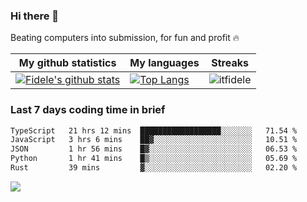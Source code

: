 ### Hi there 👋
<p>Beating computers into submission, for fun and profit 🔥</p>

|My github statistics|My languages|Streaks|
|-|-|-|
|[![Fidele's github stats](https://github-readme-stats.vercel.app/api?username=itfidele&count_private=true&show_icons=true&theme=dark&hide_title=true)](https://github.com/itfidele)|[![Top Langs](https://github-readme-stats.vercel.app/api/top-langs/?username=itfidele&show_icons=true&langs_count=8&theme=dark&layout=compact&hide_title=true)](https://github.com/itfidele)|![itfidele](https://github-readme-streak-stats.herokuapp.com/?user=itfidele&theme=dark)

### Last 7 days coding time in brief
<!--START_SECTION:waka-->

```txt
TypeScript   21 hrs 12 mins  ██████████████████░░░░░░░   71.54 %
JavaScript   3 hrs 6 mins    ██▓░░░░░░░░░░░░░░░░░░░░░░   10.51 %
JSON         1 hr 56 mins    █▓░░░░░░░░░░░░░░░░░░░░░░░   06.53 %
Python       1 hr 41 mins    █▒░░░░░░░░░░░░░░░░░░░░░░░   05.69 %
Rust         39 mins         ▓░░░░░░░░░░░░░░░░░░░░░░░░   02.20 %
```

<!--END_SECTION:waka-->

![](https://komarev.com/ghpvc/?username=itfidele)
